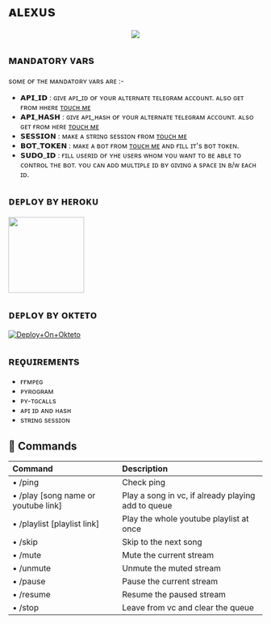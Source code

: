 # ᴀʟᴇxᴜs

<p align="center"><a href="https://t.me/alexusMusic_Bot"><img src="https://github.com/Silent-Devs/Alexus/raw/main/resources/white.png"></a></p>

## ᴍᴀɴᴅᴀᴛᴏʀʏ ᴠᴀʀs

sᴏᴍᴇ ᴏғ ᴛʜᴇ ᴍᴀɴᴅᴀᴛᴏʀʏ ᴠᴀʀs ᴀʀᴇ :-
   - 𝗔𝗣𝗜_𝗜𝗗 :  ɢɪᴠᴇ ᴀᴘɪ_ɪᴅ ᴏғ ʏᴏᴜʀ ᴀʟᴛᴇʀɴᴀᴛᴇ ᴛᴇʟᴇɢʀᴀᴍ ᴀᴄᴄᴏᴜɴᴛ. ᴀʟsᴏ ɢᴇᴛ ғʀᴏᴍ ʜʜᴇʀᴇ [ᴛᴏᴜᴄʜ ᴍᴇ](https://t.me/apiscrapperbot)
   - 𝗔𝗣𝗜_𝗛𝗔𝗦𝗛 :  ɢɪᴠᴇ ᴀᴘɪ_ʜᴀsʜ ᴏғ ʏᴏᴜʀ ᴀʟᴛᴇʀɴᴀᴛᴇ ᴛᴇʟᴇɢʀᴀᴍ ᴀᴄᴄᴏᴜɴᴛ. ᴀʟsᴏ ɢᴇᴛ ғʀᴏᴍ ʜᴇʀᴇ [ᴛᴏᴜᴄʜ ᴍᴇ](https://t.me/apiscrapperbot)
   - 𝗦𝗘𝗦𝗦𝗜𝗢𝗡 :  ᴍᴀᴋᴇ ᴀ sᴛʀɪɴɢ sᴇssɪᴏɴ ғʀᴏᴍ [ᴛᴏᴜᴄʜ ᴍᴇ](https://replit.com/@DynamicAdi/PyroStringGen)
   - 𝗕𝗢𝗧_𝗧𝗢𝗞𝗘𝗡 :  ᴍᴀᴋᴇ ᴀ ʙᴏᴛ ғʀᴏᴍ [ᴛᴏᴜᴄʜ ᴍᴇ](https://t.me/botfather) ᴀɴᴅ ғɪʟʟ ɪᴛ's ʙᴏᴛ ᴛᴏᴋᴇɴ.
   - 𝗦𝗨𝗗𝗢_𝗜𝗗 :  ғɪʟʟ ᴜsᴇʀɪᴅ ᴏғ ʏʜᴇ ᴜsᴇʀs ᴡʜᴏᴍ ʏᴏᴜ ᴡᴀɴᴛ ᴛᴏ ʙᴇ ᴀʙʟᴇ ᴛᴏ ᴄᴏɴᴛʀᴏʟ ᴛʜᴇ ʙᴏᴛ. ʏᴏᴜ ᴄᴀɴ ᴀᴅᴅ ᴍᴜʟᴛɪᴘʟᴇ ɪᴅ ʙʏ ɢɪᴠɪɴɢ ᴀ sᴘᴀᴄᴇ ɪɴ ʙ/ᴡ ᴇᴀᴄʜ ɪᴅ.


## ᴅᴇᴘʟᴏʏ ʙʏ ʜᴇʀᴏᴋᴜ

<p><a href="https://heroku.com/deploy?template=https://github.com/Alone45-45/uzox"><img src="https://img.shields.io/badge/%E2%9A%9C%EF%B8%8F-%E1%B4%85%E1%B4%87%E1%B4%98%CA%9F%E1%B4%8F%CA%8F%20%CA%99%CA%8F%20%CA%9C%E1%B4%87%CA%80%E1%B4%8F%E1%B4%8B%E1%B4%9C-orange" width="150""/></a></p>

## ᴅᴇᴘʟᴏʏ ʙʏ ᴏᴋᴛᴇᴛᴏ

[![Deploy+On+Okteto](https://img.shields.io/badge/%E2%9A%9C%EF%B8%8F-%E1%B4%85%E1%B4%87%E1%B4%98%CA%9F%E1%B4%8F%CA%8F%20%CA%99%CA%8F%20%E1%B4%8F%E1%B4%8B%E1%B4%9B%E1%B4%87%E1%B4%9B%E1%B4%8F%20-orange)](https://cloud.okteto.com/deploy?repository=https://github.com/Silent-Devs/Alexus)

## ʀᴇǫᴜɪʀᴇᴍᴇɴᴛs

- ғғᴍᴘᴇɢ
- ᴘʏʀᴏɢʀᴀᴍ 
- ᴘʏ-ᴛɢᴄᴀʟʟs
- ᴀᴘɪ ɪᴅ ᴀɴᴅ ʜᴀsʜ
- sᴛʀɪɴɢ sᴇssɪᴏɴ

## 📄 <a name="commands"></a>Commands

Command | Description
:--- | :---
• /ping | Check ping
• /play [song name or youtube link] | Play a song in vc, if already playing add to queue
• /playlist [playlist link] | Play the whole youtube playlist at once
• /skip | Skip to the next song
• /mute | Mute the current stream
• /unmute | Unmute the muted stream
• /pause | Pause the current stream
• /resume | Resume the paused stream
• /stop | Leave from vc and clear the queue


